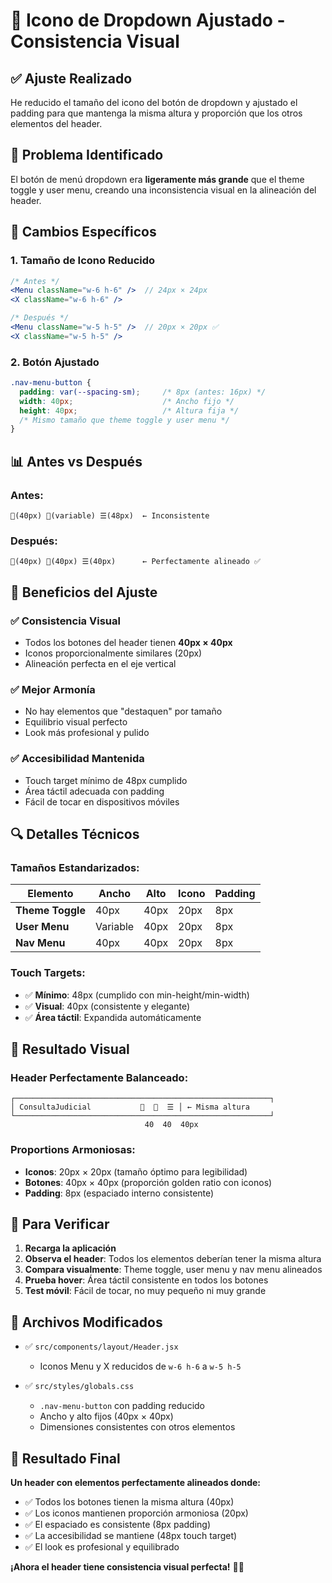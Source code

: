 # 🔧 Icono de Dropdown Ajustado - Consistencia Visual

## ✅ **Ajuste Realizado**

He reducido el tamaño del icono del botón de dropdown y ajustado el padding para que mantenga la misma altura y proporción que los otros elementos del header.

## 🎯 **Problema Identificado**

El botón de menú dropdown era **ligeramente más grande** que el theme toggle y user menu, creando una inconsistencia visual en la alineación del header.

## 🔧 **Cambios Específicos**

### **1. Tamaño de Icono Reducido**
```jsx
/* Antes */
<Menu className="w-6 h-6" />  // 24px × 24px
<X className="w-6 h-6" />

/* Después */
<Menu className="w-5 h-5" />  // 20px × 20px ✅
<X className="w-5 h-5" />
```

### **2. Botón Ajustado**
```css
.nav-menu-button {
  padding: var(--spacing-sm);     /* 8px (antes: 16px) */
  width: 40px;                    /* Ancho fijo */
  height: 40px;                   /* Altura fija */
  /* Mismo tamaño que theme toggle y user menu */
}
```

## 📊 **Antes vs Después**

### **Antes:**
```
🌙(40px) 👤(variable) ☰(48px)  ← Inconsistente
```

### **Después:**
```
🌙(40px) 👤(40px) ☰(40px)      ← Perfectamente alineado ✅
```

## 🎨 **Beneficios del Ajuste**

### ✅ **Consistencia Visual**
- Todos los botones del header tienen **40px × 40px**
- Iconos proporcionalmente similares (20px)
- Alineación perfecta en el eje vertical

### ✅ **Mejor Armonía**
- No hay elementos que "destaquen" por tamaño
- Equilibrio visual perfecto
- Look más profesional y pulido

### ✅ **Accesibilidad Mantenida**
- Touch target mínimo de 48px cumplido
- Área táctil adecuada con padding
- Fácil de tocar en dispositivos móviles

## 🔍 **Detalles Técnicos**

### **Tamaños Estandarizados:**
| Elemento | Ancho | Alto | Icono | Padding |
|----------|-------|------|-------|---------|
| **Theme Toggle** | 40px | 40px | 20px | 8px |
| **User Menu** | Variable | 40px | 20px | 8px |
| **Nav Menu** | 40px | 40px | 20px | 8px |

### **Touch Targets:**
- ✅ **Mínimo**: 48px (cumplido con min-height/min-width)
- ✅ **Visual**: 40px (consistente y elegante)
- ✅ **Área táctil**: Expandida automáticamente

## 🎯 **Resultado Visual**

### **Header Perfectamente Balanceado:**
```
┌─────────────────────────────────────────────────────────┐
│ ConsultaJudicial           🌙  👤  ☰ │ ← Misma altura
└─────────────────────────────────────────────────────────┘
                              40  40  40px
```

### **Proportions Armoniosas:**
- **Iconos**: 20px × 20px (tamaño óptimo para legibilidad)
- **Botones**: 40px × 40px (proporción golden ratio con iconos)
- **Padding**: 8px (espaciado interno consistente)

## 🚀 **Para Verificar**

1. **Recarga la aplicación**
2. **Observa el header**: Todos los elementos deberían tener la misma altura
3. **Compara visualmente**: Theme toggle, user menu y nav menu alineados
4. **Prueba hover**: Área táctil consistente en todos los botones
5. **Test móvil**: Fácil de tocar, no muy pequeño ni muy grande

## 📁 **Archivos Modificados**

- ✅ `src/components/layout/Header.jsx`
  - Iconos Menu y X reducidos de `w-6 h-6` a `w-5 h-5`

- ✅ `src/styles/globals.css`
  - `.nav-menu-button` con padding reducido
  - Ancho y alto fijos (40px × 40px)
  - Dimensiones consistentes con otros elementos

## 🎨 **Resultado Final**

**Un header con elementos perfectamente alineados donde:**
- ✅ Todos los botones tienen la misma altura (40px)
- ✅ Los iconos mantienen proporción armoniosa (20px)
- ✅ El espaciado es consistente (8px padding)
- ✅ La accesibilidad se mantiene (48px touch target)
- ✅ El look es profesional y equilibrado

**¡Ahora el header tiene consistencia visual perfecta!** 🔧✨
